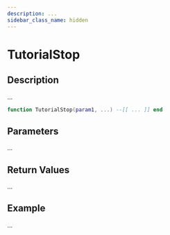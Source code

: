 ```yaml
---
description: ...
sidebar_class_name: hidden
---
```


# TutorialStop

## Description

...

```lua
function TutorialStop(param1, ...) --[[ ... ]] end
```

## Parameters

...

## Return Values

...

## Example

...

